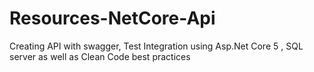 # Resources-NetCore-Api
Creating API with swagger, Test Integration using Asp.Net Core 5 , SQL server as well as Clean Code best practices
